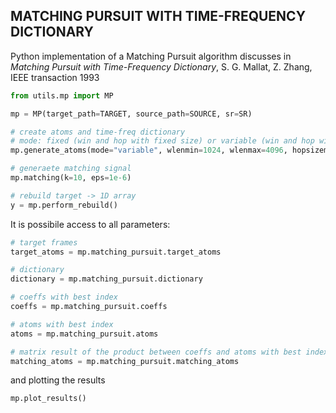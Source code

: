 ## **MATCHING PURSUIT WITH TIME-FREQUENCY DICTIONARY**

Python implementation of a Matching Pursuit algorithm discusses in *Matching Pursuit with Time-Frequency Dictionary*, S. G. Mallat, Z. Zhang, IEEE transaction 1993 

```python
from utils.mp import MP

mp = MP(target_path=TARGET, source_path=SOURCE, sr=SR)

# create atoms and time-freq dictionary
# mode: fixed (win and hop with fixed size) or variable (win and hop with variable size)
mp.generate_atoms(mode="variable", wlenmin=1024, wlenmax=4096, hopsizemin=0.25, hopsizemax=3, n_win=10)

# generaete matching signal
mp.matching(k=10, eps=1e-6)

# rebuild target -> 1D array
y = mp.perform_rebuild()

```  

It is possibile access to all parameters:


```python
# target frames
target_atoms = mp.matching_pursuit.target_atoms

# dictionary
dictionary = mp.matching_pursuit.dictionary

# coeffs with best index 
coeffs = mp.matching_pursuit.coeffs

# atoms with best index 
atoms = mp.matching_pursuit.atoms

# matrix result of the product between coeffs and atoms with best index during the process
matching_atoms = mp.matching_pursuit.matching_atoms

```


and plotting the results


```python
mp.plot_results()

```